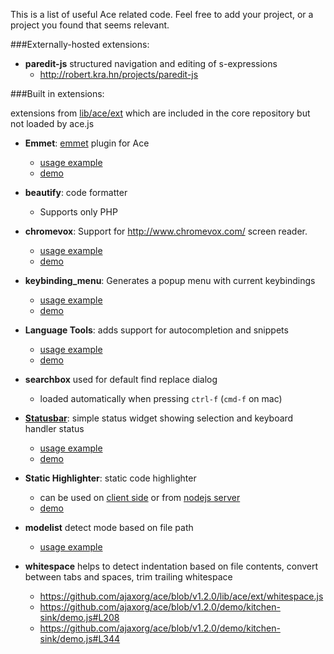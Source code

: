 This is a list of useful Ace related code. Feel free to add your project, or a project you found that seems relevant.

###Externally-hosted extensions:
+ **paredit-js** structured navigation and editing of s-expressions
  - http://robert.kra.hn/projects/paredit-js 


###Built in extensions:

extensions from [lib/ace/ext](https://github.com/ajaxorg/ace/tree/master/lib/ace/ext) which are included in the core repository but not loaded by ace.js

+ **Emmet**: [emmet](https://github.com/emmetio/emmet) plugin for Ace 
  - [usage example](https://github.com/ajaxorg/ace/blob/master/demo/emmet.html#L26-L40)
  - [demo](http://ace.c9.io/demo/emmet.html)

+ **beautify**: code formatter
  - Supports only PHP 

+ **chromevox**: Support for http://www.chromevox.com/ screen reader.
  - [usage example](https://github.com/ajaxorg/ace/blob/master/demo/chromevox.html)
  - [demo](http://ace.c9.io/demo/chromevox.html)

+ **keybinding_menu**: Generates a popup menu with current keybindings
  - [usage example](https://github.com/ajaxorg/ace/blob/master/demo/keyboard_shortcuts.html)
  - [demo](http://ace.c9.io/demo/keyboard_shortcuts.html)

+ **Language Tools**: adds support for autocompletion and snippets
  - [usage example](https://github.com/ajaxorg/ace/blob/master/demo/autocompletion.html)
  - [demo](http://ace.c9.io/demo/autocompletion.html)

+ **searchbox** used for default find replace dialog
  - loaded automatically when pressing `ctrl-f` (`cmd-f` on mac)

+ **[Statusbar](https://github.com/ajaxorg/ace/blob/master/lib/ace/ext/statusbar.js#L32)**: simple status widget showing selection and keyboard handler status
  - [usage example](https://github.com/ajaxorg/ace/blob/master/demo/statusbar.html)
  - [demo](http://ace.c9.io/demo/statusbar.html)


+ **Static Highlighter**: static code highlighter
  - can be used on [client side](https://github.com/ajaxorg/ace/blob/master/demo/static-highlighter.html) or  from [nodejs server](https://github.com/ajaxorg/ace/blob/master/demo/static-highlighter/server.js) 
  - [demo](http://ace.c9.io/demo/static-highlighter.html)

+ **modelist** detect mode based on file path
  -  [usage example](https://github.com/ajaxorg/ace/blob/master/demo/modelist.html)


+ **whitespace** helps to detect indentation based on file contents, convert between tabs and spaces, trim trailing whitespace
  - https://github.com/ajaxorg/ace/blob/v1.2.0/lib/ace/ext/whitespace.js
  - https://github.com/ajaxorg/ace/blob/v1.2.0/demo/kitchen-sink/demo.js#L208
  - https://github.com/ajaxorg/ace/blob/v1.2.0/demo/kitchen-sink/demo.js#L344